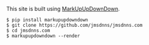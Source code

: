 This site is built using [MarkUpUpDownDown](https://github.com/jmsdnns/markupupdowndown).

```shell
$ pip install markupupdowndown
$ git clone https://github.com/jmsdnns/jmsdnns.com
$ cd jmsdnns.com
$ markupupdowndown --render
```
